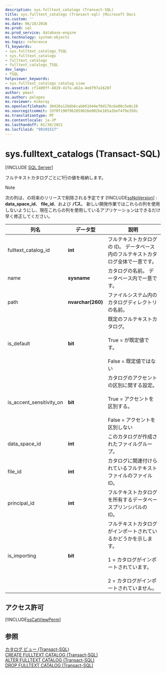 ```yaml
---
description: sys.fulltext_catalogs (Transact-SQL)
title: sys.fulltext_catalogs (Transact-sql) |Microsoft Docs
ms.custom: ''
ms.date: 06/10/2016
ms.prod: sql
ms.prod_service: database-engine
ms.technology: system-objects
ms.topic: reference
f1_keywords:
- sys.fulltext_catalogs_TSQL
- sys.fulltext_catalogs
- fulltext_catalogs
- fulltext_catalogs_TSQL
dev_langs:
- TSQL
helpviewer_keywords:
- sys.fulltext_catalogs catalog view
ms.assetid: cf1489ff-4819-41fa-a62a-4ed797a16207
author: pmasl
ms.author: pelopes
ms.reviewer: mikeray
ms.openlocfilehash: 38420a12b6b6cab661644ef8d176c6e08c5e0c28
ms.sourcegitcommit: 33f0f190f962059826e002be165a2bef4f9e350c
ms.translationtype: MT
ms.contentlocale: ja-JP
ms.lasthandoff: 01/30/2021
ms.locfileid: "99191517"
---
```

# <a name="sysfulltext_catalogs-transact-sql"></a>sys.fulltext_catalogs (Transact-SQL)
[!INCLUDE [SQL Server](../../includes/applies-to-version/sqlserver.md)]

  フルテキストカタログごとに1行の値を格納します。  
  
> [!NOTE]  
>  次の列は、の将来のリリースで削除される予定です [!INCLUDE[ssNoVersion](../../includes/ssnoversion-md.md)] : **data_space_id**、 **file_id**、および **パス**。 新しい開発作業ではこれらの列を使用しないようにし、現在これらの列を使用しているアプリケーションはできるだけ早く修正してください。  
 
|列名|データ型|説明|  
|-----------------|---------------|-----------------|  
|fulltext_catalog_id|**int**|フルテキストカタログの ID。 データベース内のフルテキストカタログ全体で一意です。|  
|name|**sysname**|カタログの名前。 データベース内で一意です。|  
|path|**nvarchar(260)**|ファイルシステム内のカタログディレクトリの名前。|  
|is_default|**bit**|既定のフルテキストカタログ。<br /><br /> True = が既定値です。<br /><br /> False = 既定値ではない|  
|is_accent_sensitivity_on|**bit**|カタログのアクセントの区別に関する設定。<br /><br /> True = アクセントを区別する。<br /><br /> False = アクセントを区別しない|  
|data_space_id|**int**|このカタログが作成されたファイルグループ。|  
|file_id|**int**|カタログに関連付けられているフルテキストファイルのファイル ID。|  
|principal_id|**int**|フルテキストカタログを所有するデータベースプリンシパルの ID。|  
|is_importing|**bit**|フルテキストカタログがインポートされているかどうかを示します。<br /><br /> 1 = カタログがインポートされています。<br /><br /> 2 = カタログがインポートされていません。|  
  
## <a name="permissions"></a>アクセス許可  
 [!INCLUDE[ssCatViewPerm](../../includes/sscatviewperm-md.md)]  
  
## <a name="see-also"></a>参照  
 [カタログ ビュー &#40;Transact-SQL&#41;](../../relational-databases/system-catalog-views/catalog-views-transact-sql.md)   
 [CREATE FULLTEXT CATALOG &#40;Transact-SQL&#41;](../../t-sql/statements/create-fulltext-catalog-transact-sql.md)   
 [ALTER FULLTEXT CATALOG &#40;Transact-SQL&#41;](../../t-sql/statements/alter-fulltext-catalog-transact-sql.md)   
 [DROP FULLTEXT CATALOG &#40;Transact-SQL&#41;](../../t-sql/statements/drop-fulltext-catalog-transact-sql.md)  
  
  
